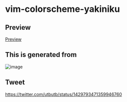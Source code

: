 # vim-colorscheme-yakiniku

## Preview
[Preview](https://utubo.github.io/vim-6colors/?c=0H1305E30Ca806x30xa801O308E30nE301a801O30b130oa80ba901k901u901E30c730bs303s307X3097601e501z40az3G301z374z3U301z602e6z601z304z37301z403z304z374z304z37302z3037601e601l5_n0-2d3037_n1-57585a_n2-aba9a2_n3-d5d1c6_n4-faea_b24a40_b2-9d7e53_b3-c3985c_b4-e9b266_b9g1-433_g2-70543d_g3-86603f_g4-9d6c42_g9ya3836_y24934_y3-a45233_y4-c25b39r82b31_r2-7e25_r3-991e1f_r4-b41a1a_r9b0-2d3037_gyrn36_n1-240_n28_n3-252_n40_b32_b2-1b3-179_b49g8_g2-240_ggyy2y73_yr7_r24_r60_rb06_gyr&n=🍖&a=utubo)

## This is generated from  
![image](https://user-images.githubusercontent.com/6848636/130776133-0ce963aa-b0f1-4b93-8695-8d89f4fd5b12.png)

## Tweet  
https://twitter.com/utbutb/status/1429793471359946760
